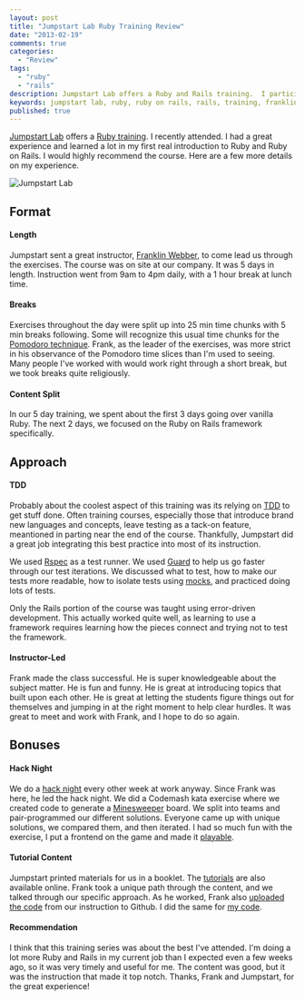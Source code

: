 ```yaml
---
layout: post
title: "Jumpstart Lab Ruby Training Review"
date: "2013-02-19"
comments: true
categories:
  - "Review"
tags:
  - "ruby"
  - "rails"
description: Jumpstart Lab offers a Ruby and Rails training.  I participated.  Here's what I thought.
keywords: jumpstart lab, ruby, ruby on rails, rails, training, franklin webber
published: true
---
```


[Jumpstart Lab](http://jumpstartlab.com/) offers a [Ruby training](http://www.jumpstartlab.com/courses/).  I recently attended.  I had a great experience and learned a lot in my first real introduction to Ruby and Ruby on Rails.  I would highly recommend the course.  Here are a few more details on my experience.

![Jumpstart Lab](http://i.imgur.com/DniDljD.png)

<!--more-->

## Format

#### Length

Jumpstart sent a great instructor, [Franklin Webber](https://twitter.com/franklinwebber), to come lead us through the exercises.  The course was on site at our company.  It was 5 days in length.  Instruction went from 9am to 4pm daily, with a 1 hour break at lunch time.

#### Breaks

Exercises throughout the day were split up into 25 min time chunks with 5 min breaks following.  Some will recognize this usual time chunks for the [Pomodoro technique](http://www.pomodorotechnique.com/).  Frank, as the leader of the exercises, was more strict in his observance of the Pomodoro time slices than I'm used to seeing.  Many people I've worked with would work right through a short break, but we took breaks quite religiously.

#### Content Split

In our 5 day training, we spent about the first 3 days going over vanilla Ruby.  The next 2 days, we focused on the Ruby on Rails framework specifically.

## Approach

#### TDD

Probably about the coolest aspect of this training was its relying on [TDD](http://en.wikipedia.org/wiki/Test-driven_development) to get stuff done.  Often training courses, especially those that introduce brand new languages and concepts, leave testing as a tack-on feature, meantioned in parting near the end of the course.  Thankfully, Jumpstart did a great job integrating this best practice into most of its instruction.  

We used [Rspec](https://www.relishapp.com/rspec) as a test runner.  We used [Guard](https://github.com/guard/guard) to help us go faster through our test iterations.  We discussed what to test, how to make our tests more readable, how to isolate tests using [mocks](https://relishapp.com/rspec/rspec-mocks/docs), and practiced doing lots of tests.  

Only the Rails portion of the course was taught using error-driven development.  This actually worked quite well, as learning to use a framework requires learning how the pieces connect and trying not to test the framework.

#### Instructor-Led

Frank made the class successful.  He is super knowledgeable about the subject matter.  He is fun and funny.  He is great at introducing topics that built upon each other.  He is great at letting the students figure things out for themselves and jumping in at the right moment to help clear hurdles.  It was great to meet and work with Frank, and I hope to do so again.

## Bonuses

#### Hack Night

We do a [hack night](http://tannerhack.eventbrite.com/) every other week at work anyway.  Since Frank was here, he led the hack night.  We did a Codemash kata exercise where we created code to generate a [Minesweeper](https://github.com/jaketrent/minesweeper) board.  We split into teams and pair-programmed our different solutions.  Everyone came up with unique solutions, we compared them, and then iterated.  I had so much fun with the exercise, I put a frontend on the game and made it [playable](http://minemopper.herokuapp.com).

#### Tutorial Content

Jumpstart printed materials for us in a booklet.  The [tutorials](http://tutorials.jumpstartlab.com) are also available online.  Frank took a unique path through the content, and we talked through our specific approach.  As he worked, Frank also [uploaded the code](https://github.com/burtlo/training-021113) from our instruction to Github.  I did the same for [my code](http://github.com/jaketrent/ruby-training).

#### Recommendation

I think that this training series was about the best I've attended.  I'm doing a lot more Ruby and Rails in my current job than I expected even a few weeks ago, so it was very timely and useful for me.  The content was good, but it was the instruction that made it top notch.  Thanks, Frank and Jumpstart, for the great experience!

